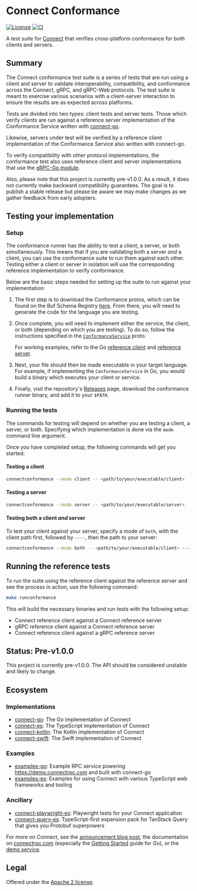 # Connect Conformance

[![License](https://img.shields.io/github/license/connectrpc/conformance?color=blue)][license]
[![CI](https://github.com/connectrpc/conformance/actions/workflows/ci.yaml/badge.svg?branch=main)][ci]

A test suite for [Connect](https://connectrpc.com) that verifies cross-platform conformance for
both clients and servers.

## Summary

The Connect conformance test suite is a series of tests that are run using a client and server to validate interoperability,
compatibility, and conformance across the Connect, gRPC, and gRPC-Web protocols. The test suite is meant to exercise
various scenarios with a client-server interaction to ensure the results are as expected across platforms.

Tests are divided into two types: client tests and server tests. Those which verify clients are run against a
reference server implementation of the Conformance Service written with [connect-go](https://github.com/connectrpc/connect-go).

Likewise, servers under test will be verified by a reference client implementation of the Conformance
Service also written with connect-go.

To verify compatibility with other protocol implementations, the conformance test also uses reference client
and server implementations that use the [gRPC-Go module](https://github.com/grpc/grpc-go).

Also, please note that this project is currently pre-v1.0.0. As a result, it does not currently make backward compatibility
guarantees. The goal is to publish a stable release but please be aware we may make changes
as we gather feedback from early adopters.

## Testing your implementation

### Setup

The conformance runner has the ability to test a client, a server, or both simultaneously. This means that if you are
validating both a server _and_ a client, you can use the conformance suite to run them against each other. Testing either a client
or server in isolation will use the corresponding reference implementation to verify conformance.

Below are the basic steps needed for setting up the suite to run against your implementation:

1. The first step is to download the Conformance protos, which can be found on the Buf Schema Registry [here](https://buf.build/connectrpc/conformance).
   From there, you will need to generate the code for the language you are testing.

2. Once complete, you will need to implement either the service, the client, or both (depending on which you are testing).
   To do so, follow the instructions specified in the
   [`ConformanceService`](https://buf.build/connectrpc/conformance/file/main:connectrpc/conformance/v1/service.proto) proto.

   For working examples, refer to the Go [reference client](./internal/app/referenceclient)
   and [reference server](./internal/app/referenceserver).

3. Next, your file should then be made executable in your target language. For example, if implementing the
  `ConformanceService` in Go, you would build a binary which executes your client or service.

4. Finally, visit the repository's [Releases](https://github.com/connectrpc/conformance/releases) page, download
   the conformance runner binary, and add it to your `$PATH`.


### Running the tests

The commands for testing will depend on whether you are testing a client, a server, or both.
Specifying which implementation is done via the `mode` command line argument.

Once you have completed setup, the following commands will get you started:

#### Testing a client

```bash
connectconformance --mode client -- <path/to/your/executable/client>
```

#### Testing a server

```bash
connectconformance --mode server -- <path/to/your/executable/server>
```

#### Testing both a client _and_ server

To test your client against your server, specify a mode of `both`, with the client
path first, followed by `----`, then the path to your server:

```bash
connectconformance --mode both -- <path/to/your/executable/client> ---- <path/to/your/executable/server>
```

## Running the reference tests

To run the suite using the reference client against the reference server and see
the process in action, use the following command:

```bash
make runconformance
```

This will build the necessary binaries and run tests with the following setup:

* Connect reference client against a Connect reference server
* gRPC reference client against a Connect reference server
* Connect reference client against a gRPC reference server

## Status: Pre-v1.0.0

This project is currently pre-v1.0.0. The API should be considered unstable and likely to change.

## Ecosystem

### Implementations

* [connect-go](https://github.com/connectrpc/connect-go):
  The Go implementation of Connect
* [connect-es](https://github.com/connectrpc/connect-es):
  The TypeScript implementation of Connect
* [connect-kotlin](https://github.com/connectrpc/connect-kotlin):
  The Kotlin implementation of Connect
* [connect-swift](https://github.com/connectrpc/connect-swift):
  The Swift implementation of Connect

### Examples

* [examples-go](https://github.com/connectrpc/examples-go):
  Example RPC service powering https://demo.connectrpc.com and built with connect-go
* [examples-es](https://github.com/connectrpc/examples-es):
  Examples for using Connect with various TypeScript web frameworks and tooling

### Ancillary

* [connect-playwright-es](https://github.com/connectrpc/connect-playwright-es):
  Playwright tests for your Connect application
* [connect-query-es](https://github.com/connectrpc/connect-query-es):
  TypeScript-first expansion pack for TanStack Query that gives you Protobuf superpowers


For more on Connect, see the [announcement blog post][blog], the documentation
on [connectrpc.com][docs] (especially the [Getting Started] guide for Go), or
the [demo service][demo].

## Legal

Offered under the [Apache 2 license][license].

[license]: https://github.com/connectrpc/conformance/blob/main/LICENSE
[Getting Started]: https://connectrpc.com/docs/go/getting-started
[blog]: https://buf.build/blog/connect-a-better-grpc
[ci]: https://github.com/connectrpc/conformance/actions/workflows/ci.yaml
[connect-go]: https://github.com/connectrpc/connect-go
[connect-es]: https://github.com/connectrpc/connect-es
[demo]: https://github.com/connectrpc/examples-go
[docs]: https://connectrpc.com
[license]: https://github.com/connectrpc/conformance/blob/main/LICENSE
[protobuf-es]: https://github.com/bufbuild/protobuf-es
